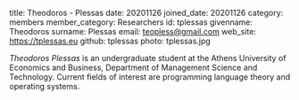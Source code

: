 title: Theodoros - Plessas
date: 20201126
joined_date: 20201126
category: members
member_category: Researchers
id: tplessas
givenname: Theodoros
surname: Plessas
email: teopless@gmail.com
web_site: https://tplessas.eu
github: tplessas
photo: tplessas.jpg

*Theodoros Plessas* is an undergraduate student at the Athens University of Economics and Business, Department of Management Science and Technology. Current fields of interest are programming language theory and operating systems.
